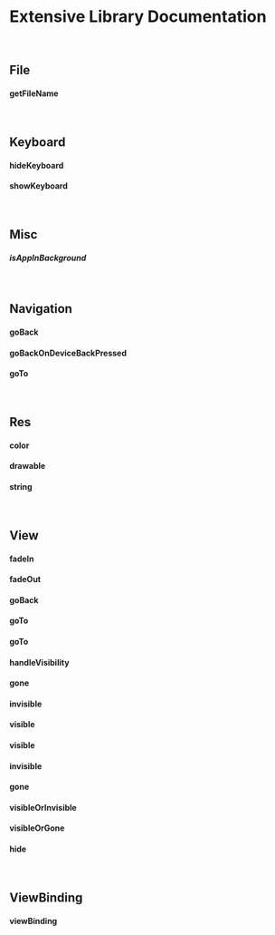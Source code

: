 # Extensive Library Documentation

<br>

## File

#### getFileName

<br>

## Keyboard

#### hideKeyboard
#### showKeyboard

<br>

## Misc

##### isAppInBackground

<br>

## Navigation

#### goBack
#### goBackOnDeviceBackPressed
#### goTo

<br>

## Res

#### color
#### drawable
#### string

<br>

## View

#### fadeIn
#### fadeOut
#### goBack
#### goTo
#### goTo
#### handleVisibility
#### gone
#### invisible
#### visible
#### visible
#### invisible
#### gone
#### visibleOrInvisible
#### visibleOrGone
#### hide

<br>

## ViewBinding

#### viewBinding